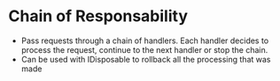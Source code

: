 # Chain of Responsability

* Pass requests through a chain of handlers. Each handler decides to process the request, continue to the next handler or stop the chain. 
* Can be used with IDisposable to rollback all the processing that was made